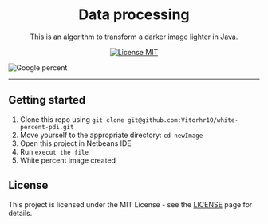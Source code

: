 <h1 align="center">
Data processing
</h1>

<p align="center">This is an algorithm to transform a darker image lighter in Java.</p>

<p align="center">
  <a href="https://opensource.org/licenses/MIT">
    <img src="https://img.shields.io/badge/License-MIT-blue.svg" alt="License MIT">
  </a>
</p>

<div>
  <img src="google.png" alt="Google percent">
</div>

<hr />

## Getting started

1. Clone this repo using `git clone git@github.com:Vitorhr10/white-percent-pdi.git`
2. Move yourself to the appropriate directory: `cd newImage`
3. Open this project in Netbeans IDE
4. Run `execut the file`
5. White percent image created

## License

This project is licensed under the MIT License - see the [LICENSE](https://opensource.org/licenses/MIT) page for details.